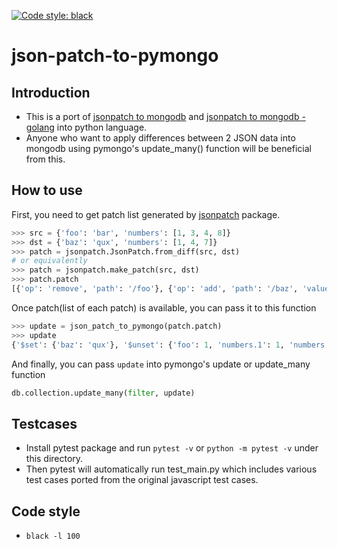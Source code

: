 [![Code style: black](https://img.shields.io/badge/code%20style-black-000000.svg)](https://github.com/psf/black)

# json-patch-to-pymongo

## Introduction
- This is a port of [jsonpatch to mongodb](https://www.npmjs.com/package/jsonpatch-to-mongodb) and [jsonpatch to mongodb - golang](https://github.com/ZaninAndrea/json-patch-to-mongo/blob/main/main.go) into python language.
- Anyone who want to apply differences between 2 JSON data into mongodb using pymongo's update_many() function will be beneficial from this.

## How to use
First, you need to get patch list generated by [jsonpatch](https://pypi.org/project/jsonpatch/) package.
```python
>>> src = {'foo': 'bar', 'numbers': [1, 3, 4, 8]}
>>> dst = {'baz': 'qux', 'numbers': [1, 4, 7]}
>>> patch = jsonpatch.JsonPatch.from_diff(src, dst)
# or equivalently
>>> patch = jsonpatch.make_patch(src, dst)
>>> patch.patch
[{'op': 'remove', 'path': '/foo'}, {'op': 'add', 'path': '/baz', 'value': 'qux'}, {'op': 'remove', 'path': '/numbers/1'}, {'op': 'add', 'path': '/numbers/2', 'value': 7}, {'op': 'remove', 'path': '/numbers/3'}]
```
Once patch(list of each patch) is available, you can pass it to this function
```python
>>> update = json_patch_to_pymongo(patch.patch)
>>> update
{'$set': {'baz': 'qux'}, '$unset': {'foo': 1, 'numbers.1': 1, 'numbers.3': 1}, '$push': {'numbers': {'$each': [7], '$position': 2}}}
```
And finally, you can pass `update` into pymongo's update or update_many function
```python
db.collection.update_many(filter, update)
```
## Testcases
- Install pytest package and run `pytest -v` or `python -m pytest -v` under this directory.
- Then pytest will automatically run test_main.py which includes various test cases ported from the original javascript test cases.


## Code style
- `black -l 100`